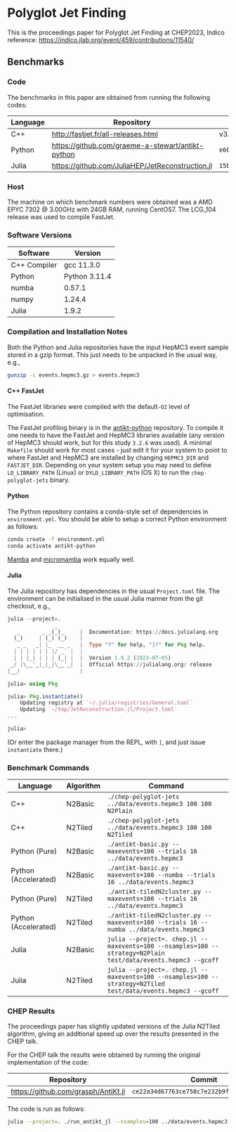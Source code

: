 # Polyglot Jet Finding

This is the proceedings paper for Polyglot Jet Finding at CHEP2023, Indico reference: <https://indico.jlab.org/event/459/contributions/11540/>

## Benchmarks

### Code

The benchmarks in this paper are obtained from running the following codes:

| Language | Repository | Release/Commit |
|---|---|---|
| C++ | <http://fastjet.fr/all-releases.html> | v3.4.1 |
| Python | https://github.com/graeme-a-stewart/antikt-python | `e607f119f2d061723606a95f9cb1428cff53025f` |
| Julia | https://github.com/JuliaHEP/JetReconstruction.jl | `15bfd59b3eeb6a94cc0ee7043550ade6c5738c3e` |

### Host

The machine on which benchmark numbers were obtained was a AMD EPYC 7302 \@ 3.00GHz with 24GB RAM,
running CentOS7. The LCG_104 release was used to compile FastJet.

### Software Versions

| Software | Version |
|---|---|
| C++ Compiler | gcc 11.3.0 |
| Python | Python 3.11.4 |
| numba | 0.57.1 |
| numpy | 1.24.4 |
| Julia | 1.9.2 |
### Compilation and Installation Notes

Both the Python and Julia repositories have the input HepMC3 event sample stored in a gzip format. This just needs to be unpacked in the usual way, e.g.,

```sh
gunzip -c events.hepmc3.gz > events.hepmc3
```

#### C++ FastJet

The FastJet libraries were compiled with the default`-O2` level of optimisation.

The FastJet profiling binary is in the [antikt-python](https://github.com/graeme-a-stewart/antikt-python/tree/main/fastjet) repository. To compile it one needs to have the FastJet and HepMC3 libraries available (any version of HepMC3 should work, but for this study `3.2.6` was used). A minimal `Makefile` should work for most cases - just edit it for your system to point to where FastJet and HepMC3 are installed by changing `HEPMC3_DIR` and `FASTJET_DIR`. Depending on your system setup you may need to define `LD_LIBRARY_PATH` (Linux) or `DYLD_LIBRARY_PATH` (OS X) to run the `chep-polyglot-jets` binary.

#### Python

The Python repository contains a conda-style set of dependencies in `environment.yml`. You should be able to setup a correct Python environment as follows:

```sh
conda create -f environment.yml
conda activate antikt-python
```

[Mamba](https://mamba.readthedocs.io/en/latest/) and [micromamba](https://mamba.readthedocs.io/en/latest/micromamba-installation.html) work equally well.

#### Julia

The Julia repository has dependencies in the usual `Project.toml` file. The environment can be initialised in the usual Julia manner from the git checkout, e.g.,

```julia
julia --project=.
               _
   _       _ _(_)_     |  Documentation: https://docs.julialang.org
  (_)     | (_) (_)    |
   _ _   _| |_  __ _   |  Type "?" for help, "]?" for Pkg help.
  | | | | | | |/ _` |  |
  | | |_| | | | (_| |  |  Version 1.9.2 (2023-07-05)
 _/ |\__'_|_|_|\__'_|  |  Official https://julialang.org/ release
|__/                   |

julia> using Pkg

julia> Pkg.instantiate()
    Updating registry at `~/.julia/registries/General.toml`
    Updating `~/tmp/JetReconstruction.jl/Project.toml`
...

julia> 
```

(Or enter the package manager from the REPL, with `]`, and just issue `instantiate` there.)

### Benchmark Commands

| Language | Algorithm | Command |
|---|---|---|
| C++ | N2Basic | `./chep-polyglot-jets ../data/events.hepmc3 100 100 N2Plain` |
| C++ | N2Tiled | `./chep-polyglot-jets ../data/events.hepmc3 100 100 N2Tiled` |
| Python (Pure) | N2Basic | `./antikt-basic.py --maxevents=100 --trials 16 ../data/events.hepmc3` |
| Python (Accelerated) | N2Basic | `./antikt-basic.py --maxevents=100 --numba --trials 16 ../data/events.hepmc3` |
| Python (Pure) | N2Tiled | `./antikt-tiledN2cluster.py --maxevents=100 --trials 16 ../data/events.hepmc3` |
| Python (Accelerated) | N2Tiled | `./antikt-tiledN2cluster.py --maxevents=100 --trials 16 --numba ../data/events.hepmc3` |
| Julia | N2Basic | `julia --project=. chep.jl --maxevents=100 --nsamples=100 --strategy=N2Plain test/data/events.hepmc3 --gcoff` |
| Julia | N2Tiled | `julia --project=. chep.jl --maxevents=100 --nsamples=100 --strategy=N2Tiled test/data/events.hepmc3 --gcoff` |

### CHEP Results

The proceedings paper has slightly updated versions of the Julia N2Tiled algorithm, giving an additional speed up over the results presented in the CHEP talk.

For the CHEP talk the results were obtained by running the original implementation of the code:

| Repository | Commit |
|---|---|
| <https://github.com/grasph/AntiKt.jl> | `ce22a34d67763ce758c7e232b9f7f44bc2506e61` |

The code is run as follows:

```sh
julia --project=. ./run_antikt_jl --nsamples=100 ../data/events.hepmc3 --gcoff
```
